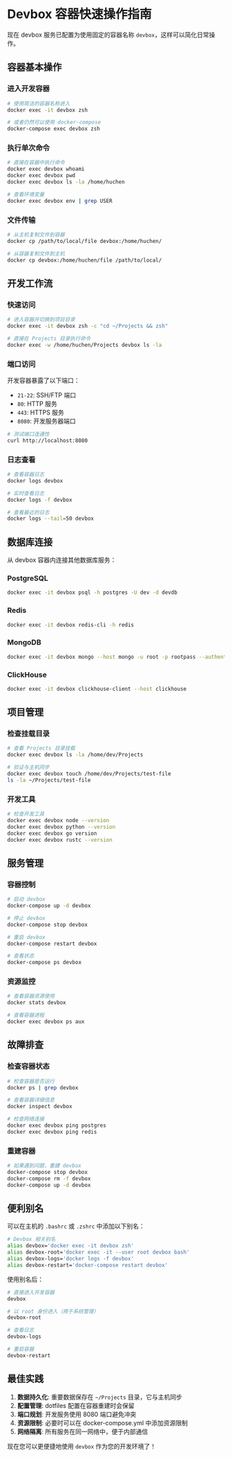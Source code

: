 # Devbox 容器快速操作指南

现在 devbox 服务已配置为使用固定的容器名称 `devbox`，这样可以简化日常操作。

## 容器基本操作

### 进入开发容器
```bash
# 使用简洁的容器名称进入
docker exec -it devbox zsh

# 或者仍然可以使用 docker-compose
docker-compose exec devbox zsh
```

### 执行单次命令
```bash
# 直接在容器中执行命令
docker exec devbox whoami
docker exec devbox pwd
docker exec devbox ls -la /home/huchen

# 查看环境变量
docker exec devbox env | grep USER
```

### 文件传输
```bash
# 从主机复制文件到容器
docker cp /path/to/local/file devbox:/home/huchen/

# 从容器复制文件到主机  
docker cp devbox:/home/huchen/file /path/to/local/
```

## 开发工作流

### 快速访问
```bash
# 进入容器并切换到项目目录
docker exec -it devbox zsh -c "cd ~/Projects && zsh"

# 直接在 Projects 目录执行命令
docker exec -w /home/huchen/Projects devbox ls -la
```

### 端口访问
开发容器暴露了以下端口：
- `21-22`: SSH/FTP 端口
- `80`: HTTP 服务
- `443`: HTTPS 服务  
- `8080`: 开发服务器端口

```bash
# 测试端口连通性
curl http://localhost:8080
```

### 日志查看
```bash
# 查看容器日志
docker logs devbox

# 实时查看日志
docker logs -f devbox

# 查看最近的日志
docker logs --tail=50 devbox
```

## 数据库连接

从 devbox 容器内连接其他数据库服务：

### PostgreSQL
```bash
docker exec -it devbox psql -h postgres -U dev -d devdb
```

### Redis  
```bash
docker exec -it devbox redis-cli -h redis
```

### MongoDB
```bash
docker exec -it devbox mongo --host mongo -u root -p rootpass --authenticationDatabase admin
```

### ClickHouse
```bash
docker exec -it devbox clickhouse-client --host clickhouse
```

## 项目管理

### 检查挂载目录
```bash
# 查看 Projects 目录挂载
docker exec devbox ls -la /home/dev/Projects

# 验证与主机同步
docker exec devbox touch /home/dev/Projects/test-file
ls -la ~/Projects/test-file
```

### 开发工具
```bash
# 检查开发工具
docker exec devbox node --version
docker exec devbox python --version  
docker exec devbox go version
docker exec devbox rustc --version
```

## 服务管理

### 容器控制
```bash
# 启动 devbox
docker-compose up -d devbox

# 停止 devbox
docker-compose stop devbox

# 重启 devbox
docker-compose restart devbox

# 查看状态
docker-compose ps devbox
```

### 资源监控
```bash
# 查看容器资源使用
docker stats devbox

# 查看容器进程
docker exec devbox ps aux
```

## 故障排查

### 检查容器状态
```bash
# 检查容器是否运行
docker ps | grep devbox

# 查看容器详细信息
docker inspect devbox

# 检查网络连接
docker exec devbox ping postgres
docker exec devbox ping redis
```

### 重建容器
```bash
# 如果遇到问题，重建 devbox
docker-compose stop devbox
docker-compose rm -f devbox
docker-compose up -d devbox
```

## 便利别名

可以在主机的 `.bashrc` 或 `.zshrc` 中添加以下别名：

```bash
# Devbox 相关别名
alias devbox='docker exec -it devbox zsh'
alias devbox-root='docker exec -it --user root devbox bash'
alias devbox-logs='docker logs -f devbox'
alias devbox-restart='docker-compose restart devbox'
```

使用别名后：
```bash
# 直接进入开发容器
devbox

# 以 root 身份进入（用于系统管理）
devbox-root

# 查看日志
devbox-logs

# 重启容器
devbox-restart
```

## 最佳实践

1. **数据持久化**: 重要数据保存在 `~/Projects` 目录，它与主机同步
2. **配置管理**: dotfiles 配置在容器重建时会保留
3. **端口规划**: 开发服务使用 8080 端口避免冲突
4. **资源限制**: 必要时可以在 docker-compose.yml 中添加资源限制
5. **网络隔离**: 所有服务在同一网络中，便于内部通信

现在您可以更便捷地使用 `devbox` 作为您的开发环境了！
